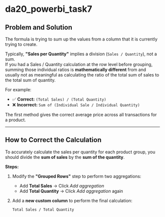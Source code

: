 # da20_powerbi_task7
## Problem and Solution

The formula is trying to sum up the values from a column that it is currently trying to create.

Typically, **"Sales per Quantity"** implies a division (`Sales / Quantity`), not a sum.  
If you had a Sales / Quantity calculation at the row level before grouping, summing those individual ratios is **mathematically different** from and usually not as meaningful as calculating the ratio of the total sum of sales to the total sum of quantity.

For example:  

- ✅ **Correct:** `(Total Sales) / (Total Quantity)`  
- ❌ **Incorrect:** `Sum of (Individual Sale / Individual Quantity)`  

The first method gives the correct average price across all transactions for a product.

---

## How to Correct the Calculation

To accurately calculate the sales per quantity for each product group, you should divide the **sum of sales** by the **sum of the quantity**.

**Steps:**
1. Modify the **"Grouped Rows"** step to perform two aggregations:
   - Add **Total Sales** → Click *Add aggregation*  
   - Add **Total Quantity** → Click *Add aggregation* again  
2. Add a **new custom column** to perform the final calculation:  

   ```formula
   Total Sales / Total Quantity

